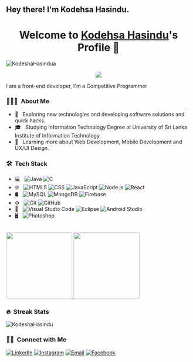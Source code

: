 <h2> Hey there! I'm Kodehsa Hasindu.</h2>


<p align="center">
  <h1 align="center">Welcome to <a href="https://github.com/MrBlueBird2">Kodehsa Hasindu</a>'s Profile 👋</h1>
</p>
<p align="left"> <img src="https://komarev.com/ghpvc/?username=KodeshaHasindu&label=Profile%20views&color=0e75b6&style=flat" alt="KodeshaHasindua" /> </p>
<p align="center">
  <a align="center" href="https://github.com/DenverCoder1/readme-typing-svg"><img src="https://readme-typing-svg.herokuapp.com?&font=IBM+Plex+Sans&color=F72EE2&size=25&lines=Welcome+to+my+GitHub+Profile!;I'm+a+Back+end+developer;I'm+a+competitive+programmer;I'm+a+Flask+developer" /></a>
</p>
<p>I am a front-end developer, I'm a Competitive Programmer</p>



<h3> 👨🏻‍💻 &nbsp;About Me </h3>

- 🤔 &nbsp; Exploring new technologies and developing software solutions and quick hacks.
- 🎓 &nbsp; Studying Information Technology Degree at University of Sri Lanka Institute of Information Technology.
- 🌱 &nbsp; Learning more about Web Development, Mobile Development and UX/UI Design.


<h3> 🛠 &nbsp;Tech Stack</h3>

- 💻 &nbsp;
  ![Java](https://img.shields.io/badge/-Java-333333?style=flat&logo=Java&logoColor=007396)
  ![C](https://img.shields.io/badge/c-%2300599C.svg?style=flat&logo=c&logoColor=white)
- 🌐 &nbsp;
  ![HTML5](https://img.shields.io/badge/-HTML5-333333?style=flat&logo=HTML5)
  ![CSS](https://img.shields.io/badge/-CSS-333333?style=flat&logo=CSS3&logoColor=1572B6)
  ![JavaScript](https://img.shields.io/badge/-JavaScript-333333?style=flat&logo=javascript)
  ![Node.js](https://img.shields.io/badge/-Node.js-333333?style=flat&logo=node.js)
  ![React](https://img.shields.io/badge/-React-333333?style=flat&logo=react)
- 🛢 &nbsp;
  ![MySQL](https://img.shields.io/badge/-MySQL-333333?style=flat&logo=mysql)
  ![MongoDB](https://img.shields.io/badge/-MongoDB-333333?style=flat&logo=mongodb)
  ![Firebase](https://img.shields.io/badge/firebase-%23039BE5.svg?style=flat&logo=firebase)
- ⚙️ &nbsp;
  ![Git](https://img.shields.io/badge/-Git-333333?style=flat&logo=git)
  ![GitHub](https://img.shields.io/badge/-GitHub-333333?style=flat&logo=github)
- 🔧 &nbsp;
  ![Visual Studio Code](https://img.shields.io/badge/-Visual%20Studio%20Code-333333?style=flat&logo=visual-studio-code&logoColor=007ACC)
  ![Eclipse](https://img.shields.io/badge/-Eclipse-333333?style=flat&logo=eclipse-ide&logoColor=2C2255)
    ![Android Studio](https://img.shields.io/badge/-Android%20Studio-333333?style=flat&logo=eclipse-ide&logoColor=2C2255)
- 🖥 &nbsp;
  ![Photoshop](https://img.shields.io/badge/-Photoshop-333333?style=flat&logo=adobe-photoshop)


<br/>

<a href="https://github.com/KodeshaHasindu">
  <img height="180em" src="https://github-readme-stats.vercel.app/api?username=KodeshaHasindu&theme=buefy&show_icons=true" />
  <img height="180em" src="https://github-readme-stats.vercel.app/api/top-langs/?username=KodeshaHasindu&theme=buefy&layout=compact" />
</a>

<h3> 🔥 &nbsp;Streak Stats </h3>
<p><img align="center" src="https://github-readme-streak-stats.herokuapp.com/?user=KodeshaHasindu&" alt="KodeshaHasindu" /></p>


<h3> 🤝🏻 &nbsp;Connect with Me </h3>

<p align="left">
<a href="https://www.linkedin.com/in/kodesha-hasindu-943745211/"><img alt="LinkedIn" src="https://img.shields.io/badge/LinkedIn-blue?style=flat-square&logo=linkedin"></a>
<a href="https://instagram.com/kodeshahasindu_?igshid=OGQ5ZDc2ODk2ZA=="><img alt="Instagram" src="https://img.shields.io/badge/Instagram-blue?style=flat-square&logo=instagram"></a>
<a href="mailto:kodeshahasindu@gmail.com?subject=Hello%20Ileri,%20From%20Github"><img alt="Email" src="https://img.shields.io/badge/Email-blue?style=flat-square&logo=gmail"></a>
 <a href="https://www.facebook.com/kodesha.hasindu?mibextid=ZbWKwL"><img alt="Facebook" src="https://img.shields.io/badge/Facebook-blue?style=flat-square&logo=Facebook"></a>
</p>
